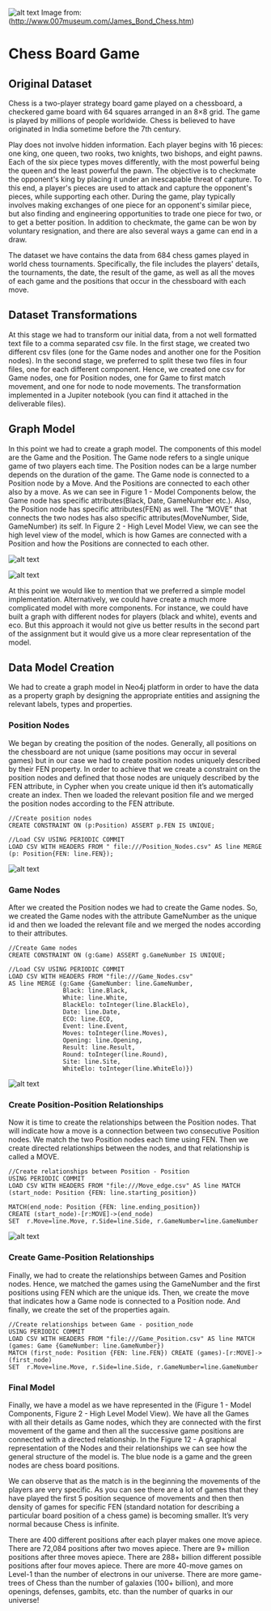 ﻿![alt text](https://github.com/ggeop/neo4j-chessgame/blob/master/Photos/header_image.jpeg)
Image from: (http://www.007museum.com/James_Bond_Chess.htm)

# Chess Board Game

## Original Dataset
Chess is a two-player strategy board game played on a chessboard, a checkered game board with 64 squares arranged in an 8×8 grid. The game is played by millions of people worldwide. Chess is believed to have originated in India sometime before the 7th century.  
 
Play does not involve hidden information. Each player begins with 16 pieces: one king, one queen, two rooks, two knights, two bishops, and eight pawns. Each of the six piece types moves differently, with the most powerful being the queen and the least powerful the pawn. The objective is to checkmate the opponent's king by placing it under an inescapable threat of capture. To this end, a player's pieces are used to attack and capture the opponent's pieces, while supporting each other. During the game, play typically involves making exchanges of one piece for an opponent's similar piece, but also finding and engineering opportunities to trade one piece for two, or to get a better position. In addition to checkmate, the game can be won by voluntary resignation, and there are also several ways a game can end in a draw. 
 
The dataset we have contains the data from 684 chess games played in world chess tournaments. Specifically, the file includes the players' details, the tournaments, the date, the result of the game, as well as all the moves of each game and the positions that occur in the chessboard with each move. 

## Dataset Transformations
At this stage we had to transform our initial data, from a not well formatted text file to a comma separated csv file. In the first stage, we created two different csv files (one for the Game nodes and another one for the Position nodes). In the second stage, we preferred to split these two files in four files, one for each different component. Hence, we created one csv for Game nodes, one for Position nodes, one for Game to first match movement, and one for node to node movements. The transformation implemented in a Jupiter notebook (you can find it attached in the deliverable files). 

## Graph Model
In this point we had to create a graph model. The components of this model are the Game and the Position. The Game node refers to a single unique game of two players each time. The Position nodes can be a large number depends on the duration of the game. The Game node is connected to a Position node by a Move. And the Positions are connected to each other also by a move. As we can see in Figure 1 - Model Components below, the Game node has specific attributes(Black, Date, GameNumber etc.). Also, the Position node has specific attributes(FEN) as well. The “MOVE” that connects the two nodes has also specific attributes(MoveNumber, Side, GameNumber) its self. In Figure 2 - High Level Model View, we can see the high level view of the model, which is how Games are connected with a Position and how the Positions are connected to each other. 

![alt text](https://github.com/ggeop/neo4j-chessgame/blob/master/Photos/Untitled-1-02.png)



![alt text](https://github.com/ggeop/neo4j-chessgame/blob/master/Photos/Untitled-1-01.png)


At this point we would like to mention that we preferred a simple model implementation. Alternatively, we could have create a much more complicated model with more components. For instance, we could have built a graph with different nodes for players (black and white), events and eco. But this approach it would not give us better results in the second part of the assignment but it would give us a more clear representation of the model.

## Data Model Creation
We had to create a graph model in Neo4j platform in order to have the data as a property graph by designing the appropriate entities and assigning the relevant labels, types and properties. 

### Position Nodes
We began by creating the position of the nodes. Generally, all positions on the chessboard are not unique (same positions may occur in several games) but in our case we had to create position nodes uniquely described by their FEN property. In order to achieve that we create a constraint on the position nodes and defined that those nodes are uniquely described by the FEN attribute, in Cypher when you create unique id then it’s automatically create an index. Then we loaded the relevant position file and we merged the position nodes according to the FEN attribute. 


```{cy}
//Create position nodes
CREATE CONSTRAINT ON (p:Position) ASSERT p.FEN IS UNIQUE; 

//Load CSV USING PERIODIC COMMIT 
LOAD CSV WITH HEADERS FROM " file:///Position_Nodes.csv" AS line MERGE (p: Position{FEN: line.FEN}); 
```

![alt text](https://github.com/ggeop/neo4j-chessgame/blob/master/Photos/create_position_nodes.png)


### Game Nodes
After we created the Position nodes we had to create the Game nodes. So, we created the Game nodes with the attribute GameNumber as the unique id and then we loaded the relevant file and we merged the nodes according to their attributes.

```{cy}
//Create Game nodes
CREATE CONSTRAINT ON (g:Game) ASSERT g.GameNumber IS UNIQUE; 
 
//Load CSV USING PERIODIC COMMIT 
LOAD CSV WITH HEADERS FROM "file:///Game_Nodes.csv" 
AS line MERGE (g:Game {GameNumber: line.GameNumber,
               Black: line.Black,
               White: line.White, 
               BlackElo: toInteger(line.BlackElo), 
               Date: line.Date, 
               ECO: line.ECO, 
               Event: line.Event, 
               Moves: toInteger(line.Moves), 
               Opening: line.Opening, 
               Result: line.Result, 
               Round: toInteger(line.Round), 
               Site: line.Site, 
               WhiteElo: toInteger(line.WhiteElo)}) 
```

![alt text](https://github.com/ggeop/neo4j-chessgame/blob/master/Photos/create_game_nodes.png)


### Create Position-Position Relationships 
Now it is time to create the relationships between the Position nodes. That will indicate how a move is a connection between two consecutive Position nodes. We match the two Position nodes each time using FEN. Then we create directed relationships between the nodes, and that relationship is called a MOVE. 

```{cy}
//Create relationships between Position - Position 
USING PERIODIC COMMIT
LOAD CSV WITH HEADERS FROM "file:///Move_edge.csv" AS line MATCH (start_node: Position {FEN: line.starting_position}) 

MATCH(end_node: Position {FEN: line.ending_position}) 
CREATE (start_node)-[r:MOVE]->(end_node) 
SET  r.Move=line.Move, r.Side=line.Side, r.GameNumber=line.GameNumber 
```

![alt text](https://github.com/ggeop/neo4j-chessgame/blob/master/Photos/Create_positon-position.PNG)

### Create Game-Position Relationships
Finally, we had to create the relationships between Games and Position nodes. Hence, we matched the games using the GameNumber and the first positions using FEN which are the unique ids. Then, we create the move that indicates how a Game node is connected to a Position node. And finally, we create the set of the properties again. 

```{cy}
//Create relationships between Game - position_node 
USING PERIODIC COMMIT
LOAD CSV WITH HEADERS FROM "file:///Game_Position.csv" AS line MATCH (games: Game {GameNumber: line.GameNumber}) 
MATCH (first_node: Position {FEN: line.FEN}) CREATE (games)-[r:MOVE]->(first_node) 
SET  r.Move=line.Move, r.Side=line.Side, r.GameNumber=line.GameNumber 
```

### Final Model
Finally, we have a model as we have represented in the (Figure 1 - Model Components, Figure 2 - High Level Model View). We have all the Games with all their details as Game nodes, which they are connected with the first movement of the game and then all the successive game positions are connected with a directed relationship. In the Figure 12 - A graphical representation of the Nodes and their relationships we can see how the general structure of the model is. The blue node is a game and the green nodes are chess board positions. 

We can observe that as the match is in the beginning the movements of the players are very specific. As you can see there are a lot of games that they have played the first 5 position sequence of movements and then then density of games for specific FEN (standard notation for describing a particular board position of a chess game) is becoming smaller. It’s very normal because Chess is infinite. 
 
 There are 400 different positions after each player makes one move apiece. There are 72,084 positions after two moves apiece. There are 9+ million positions after three moves apiece. There are 288+ billion different possible positions after four moves apiece. There are more 40-move games on Level-1 than the number of electrons in our universe. There are more game-trees of Chess than the number of galaxies (100+ billion), and more openings, defenses, gambits, etc. than the number of quarks in our universe! 
